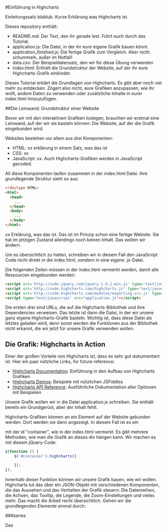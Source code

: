 #Einführung in Highcharts

Einleitungssatz blablub. Kurze Erklärung was Highcharts ist.

Dieses repository enthält:

* README.md: Der Text, den ihr gerade lest. Führt euch durch das Tutorial.
* application.js: Die Datei, in der ihr eure eigene Grafik bauen könnt.
* application_finished.js: Die fertige Grafik zum Vergleich. Aber nicht schummeln, außer im Notfall!
* data.csv: Der Beispieldatensatz, den wir für diese Übung verwenden
* index.html: Enthält die Grundstruktur der Website, auf der ihr eure Highcharts-Grafik einbindet.

Dieses Tutorial erklärt die Grundlagen von Highcharts. Es gibt aber noch viel mehr zu entdecken. Zögert also nicht, eure Grafiken anzupassen, wie ihr wollt, andere Daten zu verwenden oder zusätzliche Inhalte in eurer index.html hinzuzufügen.

##Die Leinwand: Grundstruktur einer Website

Bevor wir mit den interaktiven Grafiken loslegen, brauchen wir erstmal eine Leinwand, auf der wir sie basteln können: Die Website, auf der die Grafik eingebunden wird.

Websites bestehen vor allem aus drei Komponenten:

* HTML: xx erklärung in einem Satz, was das ist
* CSS: xx
* JavaScript: xx. Auch Highcharts-Grafiken werden in JavaScript gecoded.

All diese Komponenten laufen zusammen in der index.html Datei. Ihre grundlegende Struktur sieht so aus:

````html
<!doctype HTML>
<html>
  <head>
    ...
  </head>
  <body>
    ...
  </body>
</html>
````

xx Erklärung, was das ist.
Das ist im Prinzip schon eine fertige Website. Sie hat im jetzigen Zustand allerdings noch keinen Inhalt. Das wollen wir ändern.

Um es übersichtlich zu halten, schreiben wir in diesem Fall den JavaScript Code nicht direkt in die index.html, sondern in eine eigene .js-Datei.

Die folgenden Zeilen müssen in der index.html vermerkt werden, damit alle Ressourcen eingebunden werden:

````html
<script src='http://code.jquery.com/jquery-1.9.1.min.js' type='text/javascript'></script>
<script src='http://code.highcharts.com/highcharts.js' type='text/javascript'></script>
<script src='http://code.highcharts.com/modules/exporting.src.js' type='text/javascript'></script>
<script type='text/javascript' src="application.js"></script>
````
Die ersten drei sind URLs, die auf die Highcharts-Bibliothek und ihre Dependencies verweisen. Das letzte ist dann die Datei, in der wir unsere ganz eigene Highcharts-Grafik basteln. Wichtig ist, dass diese Datei als letztes geladen wird, denn sonst werden die Funktionen aus der Bibliothek nicht erkannt, die wir jetzt für unsere Grafik verwenden wollen.

## Die Grafik: Highcharts in Action

Einer der großen Vorteile von Highcharts ist, dass es sehr gut dokumentiert ist. Hier ein paar nützliche Links, for future reference:

* [Highcharts Documentation](http://www.highcharts.com/docs): Einführung in den Aufbau von Highcharts Grafiken
* [Highcharts Demos](http://www.highcharts.com/demo/): Beispiele mit nützlichen JSFiddles
* [Highcharts API Reference](): Ausführliche Dokumentation aller Optionen mit Beispielen

Unsere Grafik wollen wir in die Datei application.js schreiben.
Sie enthält bereits ein Grundgerüst, aber der Inhalt fehlt.

Highcharts-Grafiken können an ein Element auf der Website gebunden werden. Dort werden sie dann angezeigt. In diesem Fall ist es ein <div> mit der id "container", wie in der index.html vermerkt.
Es gibt mehrere Methoden, wie man die Grafik an dieses div hängen kann. Wir machen es mit diesem jQuery-Code:

````javascript
$(function () {
    $('#container').highcharts({

    });
});
````

Innerhalb dieser Funktion können wir unsere Grafik bauen, wie wir wollen. Highcharts tut das über ein JSON-Objekt mit verschiedenen Komponenten, die das Aussehen und das Verhalten der Grafik steuern: Die Datenreihen, die Achsen, das Tooltip, die Legende, die Zoom-Einstellungen und vieles mehr. Das macht die Arbeit recht übersichtlich. Gehen wir die grundlegenden Elemente einmal durch:

###series

Das 


